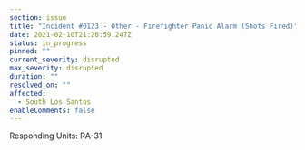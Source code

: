 ```yaml
---
section: issue
title: "Incident #0123 - Other - Firefighter Panic Alarm (Shots Fired)"
date: 2021-02-10T21:26:59.247Z
status: in_progress
pinned: ""
current_severity: disrupted
max_severity: disrupted
duration: ""
resolved_on: ""
affected:
  - South Los Santos
enableComments: false
---
```

Responding Units: RA-31